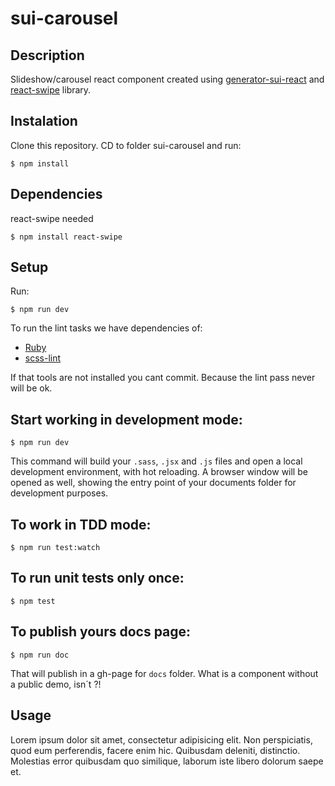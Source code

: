 # sui-carousel

## Description
Slideshow/carousel react component created using [generator-sui-react](https://github.com/SUI-Components/generator-sui-react) and [react-swipe](https://github.com/jed/react-swipe) library.

## Instalation
Clone this repository. CD to folder sui-carousel and run:
```
$ npm install
```

## Dependencies

react-swipe needed

```
$ npm install react-swipe
```

## Setup

Run:

```
$ npm run dev
```

To run the lint tasks we have dependencies of:

* [Ruby](https://www.ruby-lang.org/en/downloads/)
* [scss-lint](https://github.com/brigade/scss-lint)

If that tools are not installed you cant commit. Because the lint pass never will be ok.

## Start working in development mode:
```
$ npm run dev
```
This command will build your `.sass`, `.jsx` and `.js` files and open a local development environment, with hot reloading. A browser window will be opened as well, showing the entry point of your documents folder for development purposes.

## To work in TDD mode:
```
$ npm run test:watch
```
## To run unit tests only once:
```
$ npm test
```
## To publish yours docs page:
```
$ npm run doc
```

That will publish in a gh-page for `docs` folder.
What is a component without a public demo, isn´t ?!

## Usage
Lorem ipsum dolor sit amet, consectetur adipisicing elit. Non perspiciatis, quod eum perferendis, facere enim hic. Quibusdam deleniti, distinctio. Molestias error quibusdam quo similique, laborum iste libero dolorum saepe et.
